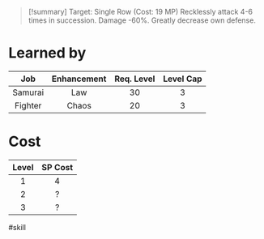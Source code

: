>[!summary]
>Target: Single Row (Cost: 19 MP)
>Recklessly attack 4-6 times in succession.
>Damage -60%.
>Greatly decrease own defense.
# Learned by
|   Job   | Enhancement | Req. Level | Level Cap |
|:-------:|:-----------:|:----------:|:---------:|
| Samurai |     Law     |     30     |     3     | 
| Fighter |    Chaos    |     20     |     3     |
# Cost
| Level | SP Cost |
|:-----:|:-------:|
| 1     | 4       | 
| 2     | ?       |
| 3     | ?       |

#skill 